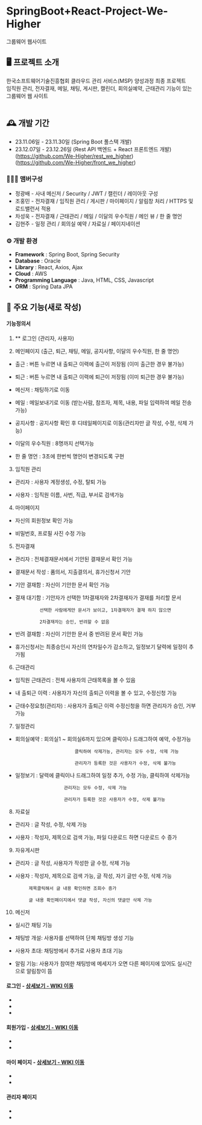 # SpringBoot+React-Project-We-Higher
그룹웨어 웹사이트


## 🖥️ 프로젝트 소개
한국소프트웨어기술진흥협회 클라우드 관리 서비스(MSP) 양성과정 최종 프로젝트<br>
임직원 관리, 전자결재, 메일, 채팅, 게시판, 캘린더, 회의실예약, 근태관리 기능이 있는 그룹웨어 웹 사이트<br>
<br>

## 🕰️ 개발 기간
* 23.11.06일 - 23.11.30일 (Spring Boot 풀스택 개발)
* 23.12.07일 - 23.12.26일 (Rest API 백엔드 + React 프론트엔드 개발)<br> (https://github.com/We-Higher/rest_we_higher)<br> (https://github.com/We-Higher/front_we_higher)

### 🧑‍🤝‍🧑 맴버구성
 - 정광배 - 사내 메신저 / Security / JWT / 캘린더 / 레이아웃 구성
 - 조홍민 - 전자결재 / 임직원 관리 / 게시판 / 마이페이지 / 알림창 처리 / HTTPS 및 로드밸런서 적용
 - 차성욱 - 전자결재 / 근태관리 / 메일 / 이달의 우수직원 / 메인 뷰 / 한 줄 명언
 - 김현주 - 일정 관리 / 회의실 예약 / 자료실 / 페이지네이션

### ⚙️ 개발 환경
- **Framework** : Spring Boot, Spring Security
- **Database** : Oracle
- **Library** : React, Axios, Ajax
- **Cloud** : AWS
- **Programming Language** : Java, HTML, CSS, Javascript
- **ORM** : Spring Data JPA

## 📌 주요 기능(새로 작성)

#### 기능정의서

1. ** 로그인 (관리자, 사용자)


2. 메인페이지 (출근, 퇴근, 채팅, 메일, 공지사항, 이달의 우수직원, 한 줄 명언)

- 출근 : 버튼 누르면 내 출퇴근 이력에 출근이 저장됨 (이미 출근한 경우 불가능)

- 퇴근 : 버튼 누르면 내 출퇴근 이력에 퇴근이 저장됨 (이미 퇴근한 경우 불가능)

- 메신저 : 채팅하기로 이동 

- 메일 : 메일보내기로 이동 (받는사람, 참조자, 제목, 내용, 파일 입력하여 메일 전송 가능)

- 공지사항 : 공지사항 확인 후 디테일페이지로 이동(관리자만 글 작성, 수정, 삭제 가능)

- 이달의 우수직원 : 8명까지 선택가능

- 한 줄 명언 : 3초에 한번씩 명언이 변경되도록 구현


3. 임직원 관리

- 관리자 : 사용자 계정생성, 수정, 탈퇴 가능

- 사용자 : 임직원 이름, 사번, 직급, 부서로 검색가능


4. 마이페이지

- 자신의 회원정보 확인 가능

- 비밀번호, 프로필 사진 수정 가능


5. 전자결재

- 관리자 : 전체결재문서에서 기안된 결재문서 확인 가능

- 결재문서 작성 : 품의서, 지출결의서, 휴가신청서 기안

- 기안 결재함 : 자신이 기안한 문서 확인 가능

- 결재 대기함 : 기안자가 선택한 1차결재자와 2차결재자가 결재를 처리할 문서

               선택한 사람에게만 문서가 보이고, 1차결재자가 결재 하지 않으면

               2차결재자는 승인, 반려할 수 없음

- 반려 결재함 : 자신이 기안한 문서 중 반려된 문서 확인 가능

- 휴가신청서는 최종승인시 자신의 연차일수가 감소하고, 일정보기 달력에 일정이 추가됨


6. 근태관리

- 임직원 근태관리 : 전체 사용자의 근태목록을 볼 수 있음

- 내 출퇴근 이력 : 사용자가 자신의 출퇴근 이력을 볼 수 있고, 수정신청 가능

- 근태수정요청(관리자) : 사용자가 출퇴근 이력 수정신청을 하면 관리자가 승인, 거부 가능


7. 일정관리

- 회의실예약 : 회의실1 ~ 회의실6까지 있으며 클릭이나 드래그하여 예약, 수정가능

							클릭하여 삭제가능, 관리자는 모두 수정, 삭제 가능

							관리자가 등록한 것은 사용자가 수정, 삭제 불가능

- 일정보기 : 달력에 클릭이나 드래그하여 일정 추가, 수정 가능, 클릭하여 삭제가능

						관리자는 모두 수정, 삭제 가능
							
						관리자가 등록한 것은 사용자가 수정, 삭제 불가능


8. 자료실

- 관리자 : 글 작성, 수정, 삭제 가능

- 사용자 : 작성자, 제목으로 검색 가능, 파일 다운로드 하면 다운로드 수 증가


9. 자유게시판

- 관리자 : 글 작성, 사용자가 작성한 글 수정, 삭제 가능

- 사용자 : 작성자, 제목으로 검색 가능, 글 작성, 자기 글만 수정, 삭제 가능

           제목클릭해서 글 내용 확인하면 조회수 증가

           글 내용 확인페이지에서 댓글 작성, 자신의 댓글만 삭제 가능


10. 메신저

- 실시간 채팅 기능

- 채팅방 개설: 사용자를 선택하여 단체 채팅방 생성 기능

- 사용자 초대: 채팅방에서 추가로 사용자 초대 기능

- 알림 기능: 사용자가 참여한 채팅방에 메세지가 오면 다른 페이지에 있어도 실시간으로 
						 알림창이 뜸



#### 로그인 - <a href="" >상세보기 - WIKI 이동</a>
- 
- 
- 
#### 회원가입 - <a href="" >상세보기 - WIKI 이동</a>
- 
- 
#### 마이 페이지 - <a href="" >상세보기 - WIKI 이동</a>
- 
- 
#### 관리자 페이지 
- 
- 
